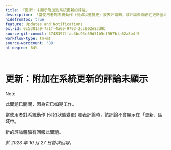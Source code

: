 ```yaml
---
title: 「更新：未顯示附加到系統更新的評論」
description: 「當使用者對系統動作（例如狀態變更）發表評論時，該評論未顯示在更新區域。 」
hidefromtoc: true
feature: Updates and Notifications
exl-id: 0c5381a9-7a1f-4a60-9793-2cc902e83d9b
source-git-commit: 3748397ffac3bc93e59d51b5ef967bfa62a8b4f5
workflow-type: tm+mt
source-wordcount: '89'
ht-degree: 64%

---
```


# 更新：附加在系統更新的評論未顯示

<!--
>[!NOTE]
>
>This issue has been closed because it is working as designed.
-->

>[!NOTE]
>
>此問題已關閉，因為它已如期工作。

當使用者對系統動作 (例如狀態變更) 發表評論時，該評論不會顯示在「更新」區域中。

新的評論體驗有回報此問題。

_於 2023 年 10 月 27 日首次回報。_